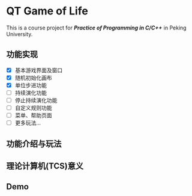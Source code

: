 # QT Game of Life

This is a course project for ***Practice of Programming in C/C++*** in Peking University.

## 功能实现
- [x] 基本游戏界面及窗口
- [x] 随机初始化画布
- [x] 单位步进功能
- [ ] 持续演化功能
- [ ] 停止持续演化功能
- [ ] 自定义规则功能
- [ ] 菜单、帮助页面
- [ ] 更多玩法...

## 功能介绍与玩法

## 理论计算机(TCS)意义

## Demo